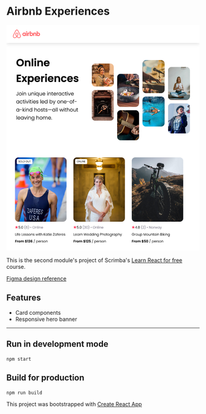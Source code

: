 # Airbnb Experiences


![Preview image](./preview.png)

This is the second module's project of Scrimba's [Learn React for free](https://scrimba.com/learn/learnreact) course.

[Figma design reference](https://www.figma.com/file/4YjrygFEXOcDp9AAnVFv7o/Airbnb-Experiences)

## Features
- Card components
- Responsive hero banner

---


## Run in development mode
```
npm start
```

## Build for production
```
npm run build
```

This project was bootstrapped with [Create React App](https://github.com/facebook/create-react-app)